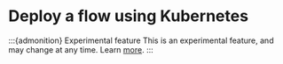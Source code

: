# Deploy a flow using Kubernetes
:::{admonition} Experimental feature
This is an experimental feature, and may change at any time. Learn [more](../faq.md#stable-vs-experimental).
:::
